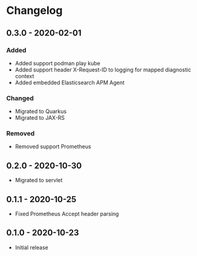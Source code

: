 # Changelog

## 0.3.0 - 2020-02-01

### Added

- Added support podman play kube
- Added support header X-Request-ID to logging for mapped diagnostic context
- Added embedded Elasticsearch APM Agent

### Changed

- Migrated to Quarkus
- Migrated to JAX-RS

### Removed

- Removed support Prometheus

## 0.2.0 - 2020-10-30

- Migrated to servlet

## 0.1.1 - 2020-10-25

- Fixed Prometheus Accept header parsing

## 0.1.0 - 2020-10-23

- Initial release
